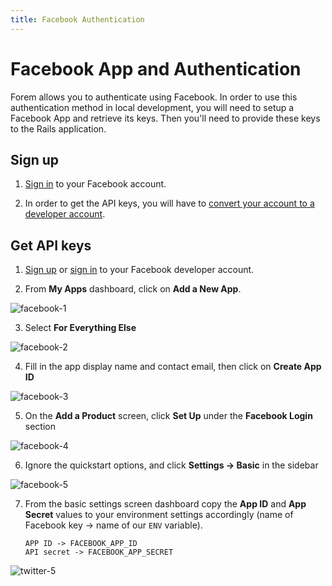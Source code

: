 ```yaml
---
title: Facebook Authentication
---
```


# Facebook App and Authentication

Forem allows you to authenticate using Facebook. In order to use this
authentication method in local development, you will need to setup a Facebook
App and retrieve its keys. Then you'll need to provide these keys to the Rails
application.

## Sign up

1. [Sign in](https://facebook.com) to your Facebook account.

2. In order to get the API keys, you will have to
   [convert your account to a developer account](https://developers.facebook.com/).

## Get API keys

1. [Sign up](#facebook-sign-up) or [sign in](https://developers.facebook.com) to
   your Facebook developer account.

2. From **My Apps** dashboard, click on **Add a New App**.

![facebook-1](https://user-images.githubusercontent.com/37842/90912963-1f254f00-e3a1-11ea-9db9-2b77bddfe185.png)

3. Select **For Everything Else**

![facebook-2](https://user-images.githubusercontent.com/37842/90913109-627fbd80-e3a1-11ea-8d78-d0b2bde76b3d.png)

4. Fill in the app display name and contact email, then click on **Create App
   ID**

![facebook-3](https://user-images.githubusercontent.com/37842/90913171-7b886e80-e3a1-11ea-9359-c4642c05c7b6.png)

5. On the **Add a Product** screen, click **Set Up** under the **Facebook
   Login** section

![facebook-4](https://user-images.githubusercontent.com/37842/90913219-8d6a1180-e3a1-11ea-86cb-d0b0d8681887.png)

6. Ignore the quickstart options, and click **Settings -> Basic** in the sidebar

![facebook-5](https://user-images.githubusercontent.com/37842/90913319-b5f20b80-e3a1-11ea-866a-0b06cf3296c7.png)

7. From the basic settings screen dashboard copy the **App ID** and **App
   Secret** values to your environment settings accordingly (name of Facebook
   key -> name of our `ENV` variable).

   ```text
   APP ID -> FACEBOOK_APP_ID
   API secret -> FACEBOOK_APP_SECRET
   ```

 ![twitter-5](https://user-images.githubusercontent.com/37842/90913396-d5893400-e3a1-11ea-93f5-a0fbb06a0c53.png)
